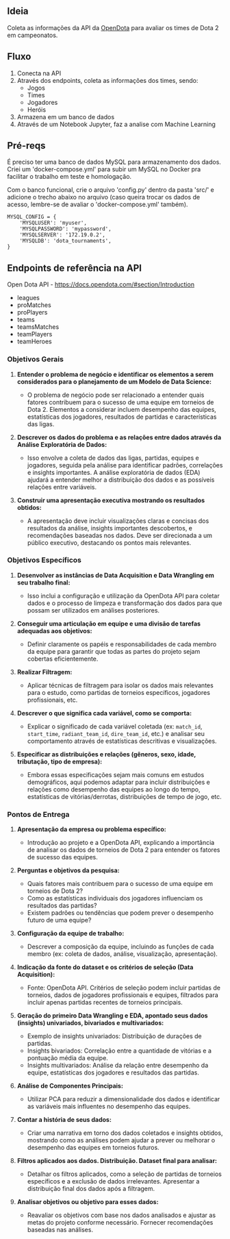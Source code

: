 ## Ideia
Coleta as informações da API da [OpenDota](https://api.opendota.com) para avaliar os times de Dota 2 em campeonatos.

## Fluxo
1. Conecta na API
2. Através dos endpoints, coleta as informações dos times, sendo:
   - Jogos
   - Times
   - Jogadores
   - Heróis
3. Armazena em um banco de dados
4. Através de um Notebook Jupyter, faz a analise com Machine Learning


## Pré-reqs
É preciso ter uma banco de dados MySQL para armazenamento dos dados. Criei um 'docker-compose.yml' para subir um MySQL no Docker pra facilitar o trabalho em teste e homologação.

Com o banco funcional, crie o arquivo 'config.py' dentro da pasta 'src/' e adicione o trecho abaixo no arquivo (caso queira trocar os dados de acesso, lembre-se de avaliar o 'docker-compose.yml' também).

```shell
MYSQL_CONFIG = {
    'MYSQLUSER': 'myuser',
    'MYSQLPASSWORD': 'mypassword',
    'MYSQLSERVER': '172.19.0.2',
    'MYSQLDB': 'dota_tournaments',
}
```

## Endpoints de referência na API
Open Dota API - https://docs.opendota.com/#section/Introduction

- leagues
- proMatches
- proPlayers
- teams
- teamsMatches
- teamPlayers
- teamHeroes

### Objetivos Gerais

1. **Entender o problema de negócio e identificar os elementos a serem considerados para o planejamento de um Modelo de Data Science:**
   - O problema de negócio pode ser relacionado a entender quais fatores contribuem para o sucesso de uma equipe em torneios de Dota 2. Elementos a considerar incluem desempenho das equipes, estatísticas dos jogadores, resultados de partidas e características das ligas.

2. **Descrever os dados do problema e as relações entre dados através da Análise Exploratória de Dados:**
   - Isso envolve a coleta de dados das ligas, partidas, equipes e jogadores, seguida pela análise para identificar padrões, correlações e insights importantes. A análise exploratória de dados (EDA) ajudará a entender melhor a distribuição dos dados e as possíveis relações entre variáveis.

3. **Construir uma apresentação executiva mostrando os resultados obtidos:**
   - A apresentação deve incluir visualizações claras e concisas dos resultados da análise, insights importantes descobertos, e recomendações baseadas nos dados. Deve ser direcionada a um público executivo, destacando os pontos mais relevantes.

### Objetivos Específicos

1. **Desenvolver as instâncias de Data Acquisition e Data Wrangling em seu trabalho final:**
   - Isso inclui a configuração e utilização da OpenDota API para coletar dados e o processo de limpeza e transformação dos dados para que possam ser utilizados em análises posteriores.

2. **Conseguir uma articulação em equipe e uma divisão de tarefas adequadas aos objetivos:**
   - Definir claramente os papéis e responsabilidades de cada membro da equipe para garantir que todas as partes do projeto sejam cobertas eficientemente.

3. **Realizar Filtragem:**
   - Aplicar técnicas de filtragem para isolar os dados mais relevantes para o estudo, como partidas de torneios específicos, jogadores profissionais, etc.

4. **Descrever o que significa cada variável, como se comporta:**
   - Explicar o significado de cada variável coletada (ex: `match_id`, `start_time`, `radiant_team_id`, `dire_team_id`, etc.) e analisar seu comportamento através de estatísticas descritivas e visualizações.

5. **Especificar as distribuições e relações (gêneros, sexo, idade, tributação, tipo de empresa):**
   - Embora essas especificações sejam mais comuns em estudos demográficos, aqui podemos adaptar para incluir distribuições e relações como desempenho das equipes ao longo do tempo, estatísticas de vitórias/derrotas, distribuições de tempo de jogo, etc.

### Pontos de Entrega

1. **Apresentação da empresa ou problema específico:**
   - Introdução ao projeto e a OpenDota API, explicando a importância de analisar os dados de torneios de Dota 2 para entender os fatores de sucesso das equipes.

2. **Perguntas e objetivos da pesquisa:**
   - Quais fatores mais contribuem para o sucesso de uma equipe em torneios de Dota 2?
   - Como as estatísticas individuais dos jogadores influenciam os resultados das partidas?
   - Existem padrões ou tendências que podem prever o desempenho futuro de uma equipe?

3. **Configuração da equipe de trabalho:**
   - Descrever a composição da equipe, incluindo as funções de cada membro (ex: coleta de dados, análise, visualização, apresentação).

4. **Indicação da fonte do dataset e os critérios de seleção (Data Acquisition):**
   - Fonte: OpenDota API. Critérios de seleção podem incluir partidas de torneios, dados de jogadores profissionais e equipes, filtrados para incluir apenas partidas recentes de torneios principais.

5. **Geração do primeiro Data Wrangling e EDA, apontado seus dados (insights) univariados, bivariados e multivariados:**
   - Exemplo de insights univariados: Distribuição de durações de partidas.
   - Insights bivariados: Correlação entre a quantidade de vitórias e a pontuação média da equipe.
   - Insights multivariados: Análise da relação entre desempenho da equipe, estatísticas dos jogadores e resultados das partidas.

6. **Análise de Componentes Principais:**
   - Utilizar PCA para reduzir a dimensionalidade dos dados e identificar as variáveis mais influentes no desempenho das equipes.

7. **Contar a história de seus dados:**
   - Criar uma narrativa em torno dos dados coletados e insights obtidos, mostrando como as análises podem ajudar a prever ou melhorar o desempenho das equipes em torneios futuros.

8. **Filtros aplicados aos dados. Distribuição. Dataset final para analisar:**
   - Detalhar os filtros aplicados, como a seleção de partidas de torneios específicos e a exclusão de dados irrelevantes. Apresentar a distribuição final dos dados após a filtragem.

9. **Analisar objetivos ou objetivo para esses dados:**
   - Reavaliar os objetivos com base nos dados analisados e ajustar as metas do projeto conforme necessário. Fornecer recomendações baseadas nas análises.
